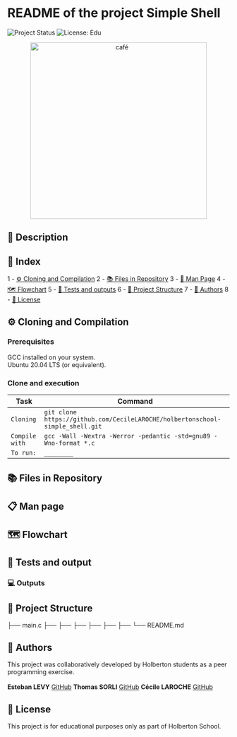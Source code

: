 # README of the project Simple Shell

![Project Status](https://img.shields.io/badge/status-development-yellow) ![License: Edu](https://img.shields.io/badge/license-Educational-lightgrey)

<p align="center"><img src="https://media0.giphy.com/media/v1.Y2lkPTc5MGI3NjExM3hud3Y3dG5sMXI3MHNwZ3dwem5sc3Jsa3lmdmZpYm9wbHd4NWN4ZiZlcD12MV9pbnRlcm5hbF9naWZfYnlfaWQmY3Q9Zw/qPa9vUYCUrx6w/giphy.gif" alt="café" width="400"><!-- markdownlint-disable-line MD033 --></p>

## 📖 Description

## 🧭 Index

1 - [⚙️ Cloning and Compilation](#cloning-and-compilation)
2 - [📚 Files in Repository](#-files-in-repository)
3 - [📄 Man Page](#-man-page)
4 - [🗺️ Flowchart](#flowchart)
5 - [🧪 Tests and outputs](#-tests-and-output)
6 - [📁 Project Structure](#-project-structure)
7 - [👥 Authors](#-authors)
8 - [📜 License](#-license)

## ⚙️ Cloning and Compilation

### Prerequisites

GCC installed on your system.\
Ubuntu 20.04 LTS (or equivalent).

### Clone and execution

| Task |Command|
|--------------------------------------------|-------------------------------------------------------|
| `Cloning` | `git clone https://github.com/CecileLAROCHE/holbertonschool-simple_shell.git` |
| `Compile with` | `gcc -Wall -Wextra -Werror -pedantic -std=gnu89 -Wno-format *.c` |
| `To run:` | `________` |

## 📚 Files in Repository

## 📋 Man page

## 🗺️ Flowchart

## 🧪 Tests and output

### 💻 Outputs

## 📁 Project Structure

├── main.c
├──
├──
├──
├──
├──
├──
└── README.md

## 👥 Authors

This project was collaboratively developed by Holberton students as a peer programming exercise.\
\
**Esteban LEVY** [GitHub](https://github.com/ST-GuY)
**Thomas SORLI** [GitHub](https://github.com/Pendarium)
**Cécile LAROCHE** [GitHub](https://github.com/CecileLAROCHE)

## 📜 License

This project is for educational purposes only as part of Holberton School.

